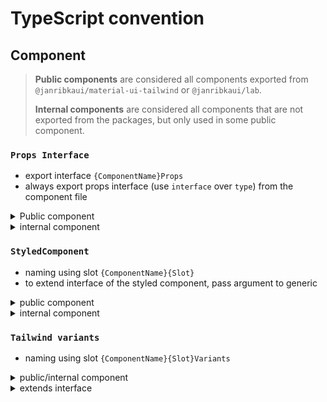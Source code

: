 # TypeScript convention

## Component

> **Public components** are considered all components exported from `@janribkaui/material-ui-tailwind` or `@janribkaui/lab`.
>
> **Internal components** are considered all components that are not exported from the packages, but only used in some public component.

### `Props Interface`

- export interface `{ComponentName}Props`
- always export props interface (use `interface` over `type`) from the component file

<details>
  <summary>Public component</summary>

```ts
// Foo.tsx
export interface FooProps {
  /**
   * If `true`, the component is disabled.
   * @default false
   */
  disabled?: boolean;
  // ...other props
  /**
   * Element placed before the children.
   */
  startIcon?: React.ReactNode;
}
```

</details>
<details>
  <summary>internal component</summary>

```ts
// Bar.tsx
export interface BarProps {
  disabled?: boolean;
  // ...other props
  startIcon?: React.ReactNode;
}
```

</details>

### `StyledComponent`

- naming using slot `{ComponentName}{Slot}`
- to extend interface of the styled component, pass argument to generic

<details>
  <summary>public component</summary>

```ts
const FooRoot = styled.div({
  // styling
});

<FooRoot className="JrFoo-root" />
```

</details>
<details>
  <summary>internal component</summary>

```ts
const BarRoot = styled.div({
  // styling
});

<BarRoot className="JrBar-root" />
```

</details>

### `Tailwind variants`

- naming using slot `{ComponentName}{Slot}Variants`

<details>
  <summary>public/internal component</summary>

```ts
const fooRootVariants = tv({
  // styling
});

<FooRoot className=mergeStyles("JrFoo-root", fooRootVariants({})) />
```

</details>
<details>
  <summary>extends interface</summary>

```ts
const barRootVariants = tv({
  extend: fooRootVariants,
  // styling
});
```

### `Component declaration`

- prefer `function Component() {}` over `React.FC`
- naming the render function in `React.forwardRef` (for devtools)
- `useThemeProps` is needed only for public component

<details>
  <summary>public component</summary>

```ts
const Foo = React.forwardRef<HTMLSpanElement, FooProps>(function Foo(inProps, ref) => {
  // pass args like this, otherwise will get error about theme at return section
  const props = useThemeProps<Theme, FooProps, 'JrFoo'>({
    props: inProps,
    name: 'JrFoo',
  });
  const { children, className, ...other } = props

  // ...implementation

  return (
    <FooRoot
      ref={ref}
      className={mergeStyles("JrFoo-root", fooRootVariants({}), className)}
      {...other}
    >
      {children}
    </FooRoot>
  )
})
```

</details>
<details>
  <summary>internal component</summary>

```ts
const BarRoot = styled.div({
  // Styles
}));

// if this component does not need React.forwardRef, don't use React.FC
const Bar = (props: BarProps) => {
  const { className, selected, ...other } = props;
  return <BarRoot className={mergeStyles("JrBar-root", bsrRootVariants({}), className)} {...other} />;
};
```

</details>
